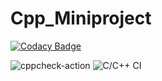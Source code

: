# Cpp_Miniproject

[![Codacy Badge](https://app.codacy.com/project/badge/Grade/521c49d540e948ebb0f9788891c680ce)](https://www.codacy.com/gh/99002494/Cpp_Miniproject/dashboard?utm_source=github.com&amp;utm_medium=referral&amp;utm_content=99002494/Cpp_Miniproject&amp;utm_campaign=Badge_Grade)

![cppcheck-action](https://github.com/99002494/Cpp_Miniproject/workflows/cppcheck-action/badge.svg)
![C/C++ CI](https://github.com/99002494/Cpp_Miniproject/workflows/C/C++%20CI/badge.svg)
